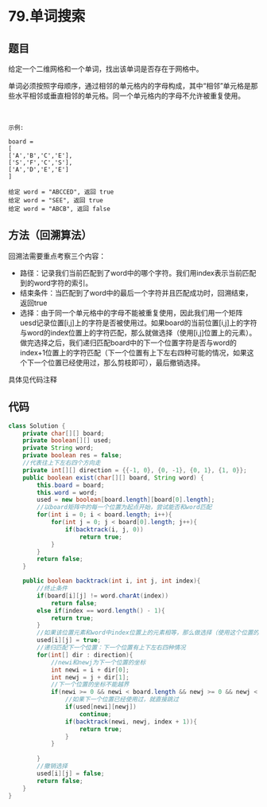 # 79.单词搜索

## 题目
给定一个二维网格和一个单词，找出该单词是否存在于网格中。

单词必须按照字母顺序，通过相邻的单元格内的字母构成，其中“相邻”单元格是那些水平相邻或垂直相邻的单元格。同一个单元格内的字母不允许被重复使用。

 

    示例:

    board =
    [
    ['A','B','C','E'],
    ['S','F','C','S'],
    ['A','D','E','E']
    ]

    给定 word = "ABCCED", 返回 true
    给定 word = "SEE", 返回 true
    给定 word = "ABCB", 返回 false


## 方法（回溯算法）
回溯法需要重点考察三个内容：
* 路径：记录我们当前匹配到了word中的哪个字符。我们用index表示当前匹配到的word字符的索引。
* 结束条件：当匹配到了word中的最后一个字符并且匹配成功时，回溯结束，返回true
* 选择：由于同一个单元格中的字母不能被重复使用，因此我们用一个矩阵uesd记录位置[i,j]上的字符是否被使用过。如果board的当前位置[i,j]上的字符与word的index位置上的字符匹配，那么就做选择（使用[i,j]位置上的元素）。做完选择之后，我们递归匹配board中的下一个位置字符是否与word的index+1位置上的字符匹配（下一个位置有上下左右四种可能的情况，如果这个下一个位置已经使用过，那么剪枝即可），最后撤销选择。

具体见代码注释

## 代码
```java
class Solution {
    private char[][] board;
    private boolean[][] used;
    private String word;
    private boolean res = false;
    //代表往上下左右四个方向走
    private int[][] direction = {{-1, 0}, {0, -1}, {0, 1}, {1, 0}};
    public boolean exist(char[][] board, String word) {
        this.board = board;
        this.word = word;
        used = new boolean[board.length][board[0].length];
        //以board矩阵中的每一个位置为起点开始，尝试能否和word匹配
        for(int i = 0; i < board.length; i++){
            for(int j = 0; j < board[0].length; j++){
                if(backtrack(i, j, 0))
                    return true;
            }
        }
        return false;
    }

    public boolean backtrack(int i, int j, int index){
        //终止条件
        if(board[i][j] != word.charAt(index))
            return false;
        else if(index == word.length() - 1){
            return true;
        }
        //如果该位置元素和word中index位置上的元素相等，那么做选择（使用这个位置的元素）
        used[i][j] = true;
        //递归匹配下一个位置：下一个位置有上下左右四种情况
        for(int[] dir : direction){
            //newi和newj为下一个位置的坐标
            int newi = i + dir[0];
            int newj = j + dir[1];
            //下一个位置的坐标不能越界
            if(newi >= 0 && newi < board.length && newj >= 0 && newj < board[0].length){
                //如果下一个位置已经使用过，就直接跳过
                if(used[newi][newj])
                    continue;
                if(backtrack(newi, newj, index + 1)){
                    return true;
                }
            }
            
        }
        //撤销选择
        used[i][j] = false;
        return false;
    }
}
```